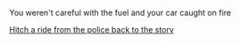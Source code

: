 You weren't careful with the fuel and your car caught on fire

[Hitch a ride from the police back to the story](../marshmallow.md)